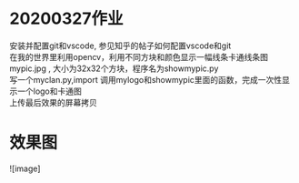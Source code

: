 20200327作业
=
安装并配置git和vscode, 参见知乎的帖子如何配置vscode和git<br>
在我的世界里利用opencv，利用不同方块和颜色显示一幅线条卡通线条图mypic.jpg , 大小为32x32个方块，程序名为showmypic.py<br>
写一个myclan.py,import 调用mylogo和showmypic里面的函数，完成一次性显示一个logo和卡通图<br>
上传最后效果的屏幕拷贝

效果图
=
![image]
